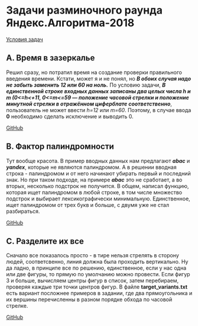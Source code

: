 # Задачи разминочного раунда Яндекс.Алгоритма-2018
[Условия задач](https://yandex.ru/cup/algorithm/analysis/)
## A. Время в зазеркалье
Решил сразу, но потратил время на создание проверки правильного введения времени.
Кстати, может я и не понял, но ***В обоих случая надо не забыть заменить 12 или 60 на ноль.*** По условию задачи, ***В единственной строке входных данных записаны два целых числа *h* и *m* (0<=h<+11, 0<=m<=59  — положение часовой стрелки и положение минутной стрелки в отражённом циферблате соответственно***, пользователь не может ввести *h=12* или *m=60*. Поэтому, в случае ввода **0** необходимо сделать исключение и выводить 0.

[GitHub](https://github.com/madby31/YandexCup22/blob/main/Yandex.Algorithma-2018/A.%20Время%20в%20зазеркалье.py)

## B. Фактор палиндромности
Тут вообще красота. В пример вводных данных нам предлагают ***abac*** и ***yandex***, которые не являются палиндромом. А в решении вводная строка - палиндромом и от него начинают убирать первый и последний знак. Но при таком подходе, на примере ***abac*** это не сработает, а во вторых, несколько подстрок не получится.
В общем, написал функцию, которая ищет палиндромом в любой строке, в том числе множество подстрок и выбирает лексикографически минимальную. Единственное, ищет палиндромом от трех букв и больше, с двумя уже не стал разбираться.

[GitHub](https://github.com/madby31/YandexCup22/tree/main/Yandex.Algorithma-2018/B.%20Фактор%20палиндромности)

## C. Разделите их все
Сначало все показалось просто - в тире нельзя стрелять в сторону людей, соответсвенно, линия должна была проходить вертикально. Ну да ладно, в принципе все по решению, единственное, если у нас одна или две фигуры, то прямую по умолчанию можно провести. Если фигур 3 и больше, вычисляем центры фигур в список, затем перебираем, проверяя каждые три точки центров фигур. В файле **target_variants.txt** есть вариант посложнее примеров в задании, где два прямоугольника и их вершины перечисленны в разном порядке обхода по часовой стрелке.

[GitHub](https://github.com/madby31/YandexCup22/tree/main/Yandex.Algorithma-2018/C.%20Разделите%20их%20все)
